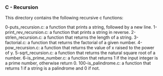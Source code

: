 ### C - Recursion ###

This directory contains the following recursive c functions:

0-puts_recursion.c: a function that prints a string, followed by a new line.
1-print_rev_recursion.c: a function that prints a string in reverse.
2-strlen_recursion.c: a function that returns the length of a string.
3-factorial.c: a function that returns the factorial of a given number.
4-pow_recursion.c: a function that returns the value of x raised to the power of y.
5-sqrt_recursion.c: a function that returns the natural square root of a number.
6-is_prime_number.c: a function that returns 1 if the input integer is a prime number, otherwise return 0.
100-is_palindrome.c:  a function that returns 1 if a string is a palindrome and 0 if not.

